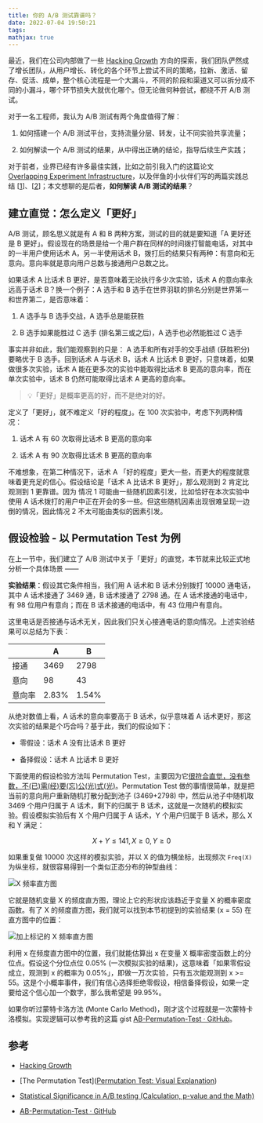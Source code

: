 ```yaml
---
title: 你的 A/B 测试靠谱吗？
date: 2022-07-04 19:50:21
tags:
mathjax: true
---
```


最近，我们在公司内部做了一些 [Hacking Growth](https://www.goodreads.com/book/show/31625067-hacking-growth) 方向的探索，我们团队俨然成了增长团队，从用户增长、转化的各个环节上尝试不同的策略，拉新、激活、留存、促活、成单，整个核心流程是一个大漏斗，不同的阶段和渠道又可以拆分成不同的小漏斗，哪个环节损失大就优化哪个。但无论做何种尝试，都绕不开 A/B 测试。

对于一名工程师，我认为 A/B 测试有两个角度值得了解：

1. 如何搭建一个 A/B 测试平台，支持流量分层、转发，让不同实验共享流量；

2. 如何解读一个 A/B 测试的结果，从中得出正确的结论，指导后续生产实践；

对于前者，业界已经有许多最佳实践，比如之前引我入门的这篇论文 [Overlapping Experiment Infrastructure](https://static.googleusercontent.com/media/research.google.com/zh-CN//pubs/archive/36500.pdf)，以及伴鱼的小伙伴们写的两篇实践总结 [[1](https://xie.infoq.cn/article/d62fed8fdfdf87ec1d9779f79)]、[[2](https://tech.ipalfish.com/blog/2020/06/25/ab_test_evolu/)]；本文想聊的是后者，**如何解读 A/B 测试的结果**？

## 建立直觉：怎么定义「更好」

A/B 测试，顾名思义就是有 A 和 B 两种方案，测试的目的就是要知道「A 更好还是 B 更好」。假设现在的场景是给一个用户群在同样的时间拨打智能电话，对其中的一半用户使用话术 A，另一半使用话术 B，拨打后的结果只有两种：有意向和无意向。意向率就是意向用户总数与接通用户总数之比。

如果话术 A 比话术 B 更好，是否意味着无论执行多少次实验，话术 A 的意向率永远高于话术 B？换一个例子：A 选手和 B 选手在世界羽联的排名分别是世界第一和世界第二，是否意味着：

1. A 选手与 B 选手交战，A 选手总是能获胜

2. B 选手如果能胜过 C 选手 (排名第三或之后)，A 选手也必然能胜过 C 选手

事实并非如此，我们能观察到的只是： A 选手和所有对手的交手战绩 (获胜积分) 要略优于 B 选手。回到话术 A 与话术 B，话术 A 比话术 B 更好，只意味着，如果做很多次实验，话术 A 能在更多次的实验中能取得比话术 B 更高的意向率，而在单次实验中，话术 B 仍然可能取得比话术 A 更高的意向率。

> 💡「更好」是概率更高的好，而不是绝对的好。

定义了「更好」，就不难定义「好的程度」。在 100 次实验中，考虑下列两种情况：

1. 话术 A 有 60 次取得比话术 B 更高的意向率

2. 话术 A 有 90 次取得比话术 B 更高的意向率

不难想象，在第二种情况下，话术 A 「好的程度」更大一些，而更大的程度就意味着更充足的信心。假设结论是「话术 A 比话术 B 更好」，那么观测到 2 肯定比观测到 1 更靠谱。因为 情况 1 可能由一些随机因素引发，比如恰好在本次实验中使用 A 话术拨打的用户中正在开会的多一些。但这些随机因素出现很难呈现一边倒的情况，因此情况 2 不太可能由类似的因素引发。

## 假设检验 - 以 Permutation Test 为例

在上一节中，我们建立了 A/B 测试中关于「更好」的直觉，本节就来比较正式地分析一个具体场景 ——

**实验结果**：假设其它条件相当，我们用 A 话术和 B 话术分别拨打 10000 通电话，其中 A 话术接通了 3469 通，B 话术接通了 2798 通。在 A 话术接通的电话中，有 98 位用户有意向；而在 B 话术接通的电话中，有 43 位用户有意向。

这里电话是否接通与话术无关，因此我们只关心接通电话的意向情况。上述实验结果可以总结为下表：

|     | A     | B     |
| --- | ----- | ----- |
| 接通  | 3469  | 2798  |
| 意向  | 98    | 43    |
| 意向率 | 2.83% | 1.54% |

从绝对数值上看，A 话术的意向率要高于 B 话术，似乎意味着 A 话术更好，那这次实验的结果是个巧合吗？基于此，我们的假设如下：

* 零假设：话术 A 没有比话术 B 更好

* 备择假设：话术 A 比话术 B 更好

下面使用的假设检验方法叫 Permutation Test，主要因为它[很符合直觉，没有参数，不(已)需(经)要(忘)公(光)式(光)](https://www.jwilber.me/permutationtest/)。Permutation Test 做的事情很简单，就是把当前的意向用户重新随机打散分配到池子 (3469+2798) 中，然后从池子中随机取 3469 个用户归属于 A 话术，剩下的归属于 B 话术，这就是一次随机的模拟实验。假设模拟实验后有 X 个用户归属于 A 话术，Y 个用户归属于 B 话术，那么 X 和 Y 满足：

$$
X + Y \le 141, X \ge 0, Y \ge 0
$$

如果重复做 10000 次这样的模拟实验，并以 X 的值为横坐标，出现频次 `Freq(X)` 为纵坐标，就很容易得到一个类似正态分布的钟型曲线：

![X 频率直方图](./freq-x.png)

它就是随机变量 X 的频度直方图，理论上它的形状应该趋近于变量 X 的概率密度函数。有了 X 的频度直方图，我们就可以找到本节初提到的实验结果 (x = 55) 在直方图中的位置：

![加上标记的 X 频率直方图](./freq-x-with-mark.png)

利用 x 在频度直方图中的位置，我们就能估算出 x 在变量 X 概率密度函数上的分位点。假设这个分位点位 0.05% (一次模拟实验的结果)，这意味着「如果零假设成立，观测到 x 的概率为 0.05%」，即做一万次实验，只有五次能观测到 x >= 55。这是个小概率事件，我们有信心选择拒绝零假设，相信备择假设，如果一定要给这个信心加一个数字，那么我希望是 99.95%。

如果你听过蒙特卡洛方法 (Monte Carlo Method)，刚才这个过程就是一次蒙特卡洛模拟。实现逻辑可以参考我的这篇 gist [AB-Permutation-Test · GitHub](https://gist.github.com/ZhengHe-MD/48e633ec49a35b5259908cf468dc073b)。

## 参考

* [Hacking Growth](https://www.goodreads.com/book/show/31625067-hacking-growth)

* [The Permutation Test]([Permutation Test: Visual Explanation](https://www.jwilber.me/permutationtest/))

* [Statistical Significance in A/B testing (Calculation, p-value and the Math)](https://data36.com/statistical-significance-in-ab-testing/)

* [AB-Permutation-Test · GitHub](https://gist.github.com/ZhengHe-MD/48e633ec49a35b5259908cf468dc073b)
